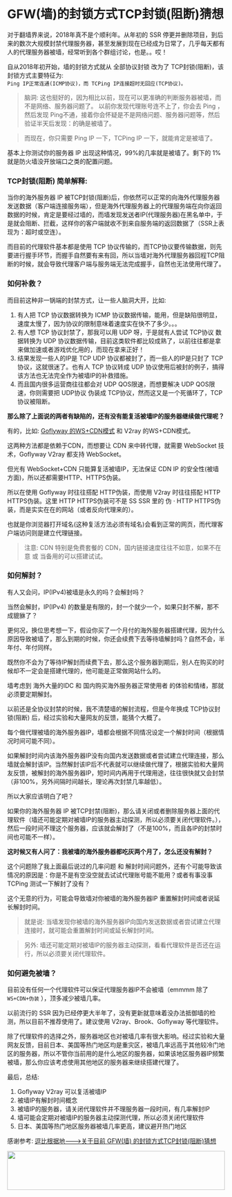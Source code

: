 # GFW(墙)的封锁方式TCP封锁(阻断)猜想
对于翻墙界来说，2018年真不是个顺利年。从年初的 SSR 停更并删除项目，到后来的数次大规模封禁代理服务器，甚至发展到现在已经成为日常了，几乎每天都有人的代理服务器被墙，经常听到各个群组讨论，也是。。哎！

自从2018年初开始，墙的封锁方式就从 全部协议封锁 改为了 TCP封锁(阻断)，该封锁方式主要特征为:<br>
`Ping IP正常连通(ICMP协议)，而 TCPing IP连接超时无回应(TCP协议)。`
> 脑洞: 这也挺好的，因为相比以前，现在可以更准确的判断服务器被墙，而不是网络、服务器问题了。
以前你发现代理账号连不上了，你会去 Ping ，然后发现 Ping不通，接着你会怀疑是不是网络问题、服务器问题等，然后验证半天后发现：的确是被墙了。

> 而现在，你只需要 Ping IP 一下，TCPing IP 一下，就能肯定是被墙了。

基本上你测试你的服务器 IP 出现这种情况，99%的几率就是被墙了。剩下的 1% 就是防火墙没开放端口之类的配置问题。

### TCP封锁(阻断) 简单解释:
当你的海外服务器 IP 被TCP封锁(阻断)后，你依然可以正常的向海外代理服务器发送数据（客户端连接服务端），但是海外代理服务器上的代理服务端在向你返回数据的时候，肯定是要经过墙的，而墙发现发送者IP(代理服务器)在黑名单中，于是就会阻断、拦截，这样你的客户端就收不到来自服务端的返回数据了（SSR上表现为：超时或空连）。

而目前的代理软件基本都是使用 TCP 协议传输的，而TCP协议要传输数据，则先要进行握手环节，而握手自然要有来有回，所以当墙对海外代理服务器回程TCP阻断的时候，就会导致代理客户端与服务端无法完成握手，自然也无法使用代理了。

### 如何补救？
而目前这种非一锅端的封禁方式，让一些人脑洞大开，比如:
1. 有人把 TCP 协议数据转换为 ICMP 协议数据传输，能用，但是缺陷很明显，速度太慢了，因为协议的限制意味着速度实在快不了多少。。。
2. 有人想 TCP 协议封禁了，那我可以用 UDP 呀，于是就有人尝试 TCP协议 数据转换为 UDP 协议数据传输，目前这类软件都比较成熟了，以前往往都是拿来做加速或者游戏优化用的，而现在拿来正好！
3. 结果发现一些人的IP是 TCP UDP 协议都被封了，而一些人的IP是只封了 TCP协议，这就很迷了。也有人 TCP 协议转成 UDP 协议使用后被封的例子，搞得该方法也无法完全作为被墙IP的补救措施。
4. 而且国内很多运营商往往都会对 UDP QOS限速，而想要解决 UDP QOS限速，你则需要把 UDP协议 伪装成 TCP协议，然而这又是一个死循环了，TCP 协议被阻断。

<b>那么除了上面说的两者有缺陷的，还有没有能复活被墙IP的服务器继续做代理呢？</b>

有的，比如: [Goflyway 的WS+CDN模式](https://doub.io/goflyway-jc3/) 和 V2ray 的WS+CDN模式。

这两种方法都是依赖于CDN，而想要让 CDN 来中转代理，就需要 WebSocket 技术，Goflyway V2ray 都支持 WebSocket。

但光有 WebSocket+CDN 只能算复活被墙IP，无法保证 CDN IP 的安全性(被墙方面)，所以还都需要HTTP、HTTPS伪装。

所以在使用 Goflyway 时往往搭配 HTTP伪装，而使用 V2ray 时往往搭配 HTTP HTTPS伪装。这里 HTTP HTTPS伪装可不是 SS SSR 里的 伪 · HTTP HTTPS伪装，而是实实在在的网站（或者反向代理来的）。

也就是你浏览器打开域名(这种复活方法必须有域名)会看到正常的网页，而代理客户端访问则是建立代理链接。

> 注意: CDN 特别是免费套餐的 CDN，国内链接速度往往不如意，如果不在意 或 当备用的可以搭建试试。

### 如何解封？
有人又会问，IP(IPv4)被墙是永久的吗？会解封吗？

当然会解封，IP(IPv4) 的数量是有限的，封一个就少一个，如果只封不解，那不成貔貅了？

更何况，换位思考想一下，假设你买了一个月付的海外服务器搭建代理，因为什么原因导致被墙了，那么到期的时候，你还会续费下去等待墙解封吗？自然不会，半年付、年付同样。

既然你不会为了等待IP解封而续费下去，那么这个服务器到期后，别人在购买的时候却不一定会是搭建代理的，他可能是正常做网站什么的。

墙考虑到 海外大量的IDC 和 国内购买海外服务器正常使用者 的体验和情绪，那就必须要定期解封。

以前还是全协议封禁的时候，我不清楚墙的解封流程，但是今年换成 TCP协议封锁(阻断) 后，经过实验和大量网友的反馈，能猜个大概了。

每个做代理被墙的海外服务器IP，墙都会根据不同情况设定一个解封时间（根据情况时间可能不同）。

如果解封时间内该海外服务器IP没有向国内发送数据或者尝试建立代理连接，那么墙就会解封该IP。当然解封该IP后不代表就可以继续做代理了，根据实验和大量网友反馈，被解封的海外服务器IP，短时间内再用于代理用途，往往很快就又会封禁（非100%，另外间隔时间越长，理论再次封禁几率越低）。

所以大家应该明白了吧？

如果你的海外服务器 IP 被TCP封禁(阻断)，那么请关闭或者删除服务器上面的代理软件（墙还可能定期对被墙IP的服务器主动探测，所以必须要关闭代理软件。），然后一段时间不理这个服务器，应该就会解封了（不是100%，而且各IP的封禁时间也可能不一样）。


<b>这时候又有人问了：我被墙的海外服务器都吃灰两个月了，怎么还没有解封？</b>

这个问题除了我上面最后说过的几率问题 和 解封时间问题外，还有个可能导致该情况的原因是：你是不是有空没空就去试试代理账号能不能用？或者有事没事 TCPing 测试一下解封了没有？

这个无意的行为，可能会导致墙对你被墙的海外服务器IP 重置解封时间或者说延长解封时间。

> 就是说: 当墙发现你被墙的海外服务器IP向国内发送数据或者尝试建立代理连接时，就可能会重置解封时间或延长解封时间。

> 另外: 墙还可能定期对被墙IP的服务器主动探测，看看代理软件是否还在运行，所以必须要关闭代理软件。

### 如何避免被墙？
目前没有任何一个代理软件可以保证代理服务器IP不会被墙（emmmm 除了 `WS+CDN+伪装` ），顶多减少被墙几率。

以前流行的 SSR 因为已经停更大半年了，没有更新就意味着没办法抵御墙的检测，所以目前不推荐使用了。建议使用 V2ray、Brook、Goflyway 等代理软件。

除了代理软件的选择之外，服务器地区也对被墙几率有很大影响。经过实验和大量网友反馈，目前日本、美国等热门地区均是重灾区，被墙几率远高于其他较冷门地区的服务器，所以不管你当前用的是什么地区的服务器，如果该地区服务器IP频繁被墙，那么你应该考虑使用其他地区的服务器来继续搭建代理了。

最后，总结:
1. Goflyway V2ray 可以复活被墙IP
2. 被墙IP有解封时间概念
3. 被墙IP的服务器，请关闭代理软件并不理服务器一段时间，有几率解封IP
4. 墙可能会定期对被墙IP的服务器主动探测代理，所以必须关闭代理软件
5. 日本、美国等热门地区服务器被墙几率更高，建议避开热门地区

感谢参考: [逗比根据地--->关于目前 GFW(墙) 的封锁方式TCP封锁(阻断)猜想](https://doub.io/sxsx-14/)

<a href="https://www.vultr.com/?ref=7295225"><img src="https://www.vultr.com/media/banner_1.png" width="100%" height="90"></a>